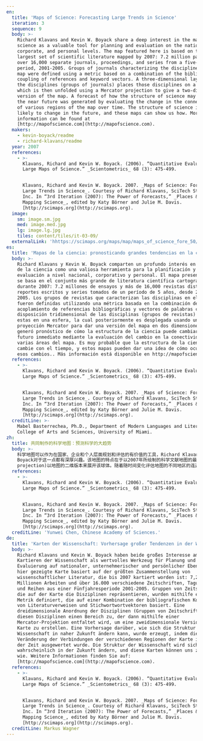 ```yaml
---
en:
  title: 'Maps of Science: Forecasting Large Trends in Science'
  iteration: 3
  sequence: 9
  body: >-
    Richard Klavans and Kevin W. Boyack share a deep interest in the mapping of
    science as a valuable tool for planning and evaluation on the national,
    corporate, and personal levels. The map featured here is based on the
    largest set of scientific literature mapped by 2007: 7.2 million papers and
    over 16,000 separate journals, proceedings, and series from a five-year
    period, 2001-2005. Groups of journals characterizing the disciplines on the
    map were defined using a metric based on a combination of the bibliographic
    coupling of references and keyword vectors. A three-dimensional layout of
    the disciplines (groups of journals) places those disciplines on a sphere,
    which is then unfolded using a Mercator projection to give a two-dimensional
    version of the map. A forecast of how the structure of science may change in
    the near future was generated by evaluating the change in the connectedness
    of various regions of the map over time. The structure of science is very
    likely to change in the future, and these maps can show us how. More
    information can be found at
    [http://mapofscience.com](http://mapofscience.com).
  makers:
    - kevin-boyack/readme
    - richard-klavans/readme
  year: 2007
  references:
    - >-
      Klavans, Richard and Kevin W. Boyack. (2006). “Quantitative Evaluation of
      Large Maps of Science.” _Scientometrics_ 68 (3): 475-499.


      Klavans, Richard and Kevin W. Boyack. 2007. _Maps of Science: Forecasting
      Large Trends in Science_. Courtesy of Richard Klavans, SciTech Strategies,
      Inc. In “3rd Iteration (2007): The Power of Forecasts,” _Places & Spaces:
      Mapping Science_, edited by Katy Börner and Julie M. Davis.
      [http://scimaps.org](http://scimaps.org).
  image:
    sm: image.sm.jpg
    med: image.med.jpg
    lg: image.lg.jpg
    tiles: content/tiles/it-03-09/
  externalLink: 'hhttps://scimaps.org/maps/map/maps_of_science_fore_50/detail'
es:
  title: 'Mapas de la ciencia: pronosticando grandes tendencias en la ciencia'
  body: >-
    Richard Klavans y Kevin W. Boyack comparten un profundo interés en el mapeo
    de la ciencia como una valiosa herramienta para la planificación y
    evaluación a nivel nacional, corporativo y personal. El mapa presentado aquí
    se basa en el conjunto más grande de literatura científica cartografiado
    durante 2007: 7.2 millones de ensayos y más de 16,000 revistas distintas,
    reportes escritos y series tomados de un período de 5 años, desde 2001 a
    2005. Los grupos de revistas que caracterizan las disciplinas en el mapa
    fueron definidas utilizando una métrica basada en la combinación del
    acoplamiento de referencias bibliográficas y vectores de palabras clave. Una
    disposición tridimensional de las disciplinas (grupos de revistas) ubica a
    estas en una esfera, la cual posteriormente es desplegada usando una
    proyección Mercator para dar una versión del mapa en dos dimensiones. Se
    generó pronóstico de cómo la estructura de la ciencia puede cambiar en el
    futuro inmediato mediante la evaluación del cambio en la conectividad entre
    varias áreas del mapa. Es muy probable que la estructura de la ciencia
    cambie con el tiempo, y estos mapas pueden dar una idea de cómo ocurrirán
    esos cambios.. Más información está disponible en http://mapofscience.com.
  references:
    - >-
      Klavans, Richard and Kevin W. Boyack. (2006). “Quantitative Evaluation of
      Large Maps of Science.” _Scientometrics_ 68 (3): 475-499.


      Klavans, Richard and Kevin W. Boyack. 2007. _Maps of Science: Forecasting
      Large Trends in Science_. Courtesy of Richard Klavans, SciTech Strategies,
      Inc. In “3rd Iteration (2007): The Power of Forecasts,” _Places & Spaces:
      Mapping Science_, edited by Katy Börner and Julie M. Davis.
      [http://scimaps.org](http://scimaps.org).
  creditLine: >-
    Mabel Basterrechea, Ph.D., Department of Modern Languages and Literatures,
    College of Arts and Sciences, University of Miami.
zh:
  title: 共同制作的科学地图：预测科学的大趋势
  body: >-
    科学地图可以作为在国家、企业和个人层面规划和评估的有价值的工具，Richard Klavans 和Kevin W.
    Boyack对于这一点都有深厚兴趣。该地图的特点在于以2007年所绘制的科学文献地图的最大集合为基础：标示了720万论文和超过1万6千个单独期刊、会议记录、以及为期5年（2001-2005）的数据集合。基于参考文献和关键词向量的文献耦合组合，该图谱使用一个衡量标准来定义地图上具有学科特征的期刊群体。学科（期刊群体）的三维布局将这些学科映射到一个球体上，利用墨卡托投影法(Mercator
    projection)以地图的二维版本来展开该球体。随着随时间变化评估地图的不同地区的连通性变化来对不久的未来科学结构可能变化进行预测。科学的结构很有可能在将来有所变化，且这些地图可以向我们展示它是如何变化的。更多的信息可以访问http://mapofscience.com。
  references:
    - >-
      Klavans, Richard and Kevin W. Boyack. (2006). “Quantitative Evaluation of
      Large Maps of Science.” _Scientometrics_ 68 (3): 475-499.


      Klavans, Richard and Kevin W. Boyack. 2007. _Maps of Science: Forecasting
      Large Trends in Science_. Courtesy of Richard Klavans, SciTech Strategies,
      Inc. In “3rd Iteration (2007): The Power of Forecasts,” _Places & Spaces:
      Mapping Science_, edited by Katy Börner and Julie M. Davis.
      [http://scimaps.org](http://scimaps.org).
  creditLine: 'Yunwei Chen, Chinese Academy of Sciences.'
de:
  title: 'Karten der Wissenschaft: Vorhersage großer Tendenzen in der Wissenschaft '
  body: >-
    Richard Klavans und Kevin W. Boyack haben beide großes Interesse am
    Kartieren der Wissenschaft als wertvolles Werkzeug für Planung und
    Evaluierung auf nationaler, unternehmerischer und persönlicher Ebene. Die
    hier gezeigte Karte basiert auf der größten Zusammenstellung von
    wissenschaftlicher Literatur, die bis 2007 kartiert worden ist: 7,2
    Millionen Arbeiten und über 16.000 verschiedene Zeitschriften, Tagungsbände
    und Reihen aus einer Fünfjahresperiode 2001-2005. Gruppen von Zeitschriften,
    die auf der Karte die Disziplinen repräsentieren, wurden mithilfe einer
    Metrik definiert, die auf einer Kombination der bibliografischen Kopplung
    von Literaturverweisen und Stichwortwortvektoren basiert. Eine
    dreidimensionale Anordnung der Disziplinen (Gruppen von Zeitschriften) weist
    diesen Disziplinen einen Bereich zu, der dann mithilfe einer
    Mercator-Projektion entfaltet wird, um eine zweidimensionale Version der
    Karte zu erstellen. Eine Vorhersage darüber, wie sich die Struktur der
    Wissenschaft in naher Zukunft ändern kann, wurde erzeugt, indem die
    Veränderung der Verbindungen der verschiedenen Regionen der Karte im Laufe
    der Zeit ausgewertet wurde. Die Struktur der Wissenschaft wird sich sehr
    wahrscheinlich in der Zukunft ändern, und diese Karten können uns zeigen,
    wie. Weitere Informationen finden Sie auf:
    [http://mapofscience.com](http://mapofscience.com).
  references:
    - >-
      Klavans, Richard and Kevin W. Boyack. (2006). “Quantitative Evaluation of
      Large Maps of Science.” _Scientometrics_ 68 (3): 475-499.


      Klavans, Richard and Kevin W. Boyack. 2007. _Maps of Science: Forecasting
      Large Trends in Science_. Courtesy of Richard Klavans, SciTech Strategies,
      Inc. In “3rd Iteration (2007): The Power of Forecasts,” _Places & Spaces:
      Mapping Science_, edited by Katy Börner and Julie M. Davis.
      [http://scimaps.org](http://scimaps.org).
  creditLine: Markus Wagner
---
```

